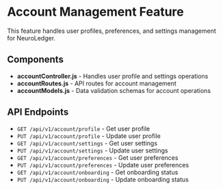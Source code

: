 # Account Management Feature

This feature handles user profiles, preferences, and settings management for NeuroLedger.

## Components

- **accountController.js** - Handles user profile and settings operations
- **accountRoutes.js** - API routes for account management
- **accountModels.js** - Data validation schemas for account operations

## API Endpoints

- `GET /api/v1/account/profile` - Get user profile
- `PUT /api/v1/account/profile` - Update user profile
- `GET /api/v1/account/settings` - Get user settings
- `PUT /api/v1/account/settings` - Update user settings
- `GET /api/v1/account/preferences` - Get user preferences
- `PUT /api/v1/account/preferences` - Update user preferences
- `GET /api/v1/account/onboarding` - Get onboarding status
- `PUT /api/v1/account/onboarding` - Update onboarding status